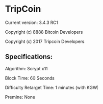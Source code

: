 TripCoin
================================
Current version: 3.4.3 RC1

Copyright (c) 8888 Bitcoin Developers

Copyright (c) 2017 Tripcoin Developers


Specifications:
---------------
Algorithm: Scrypt x11

Block Time: 60 Seconds

Difficulty Retarget Time: 1 minutes (with KGW)

Premine: None
